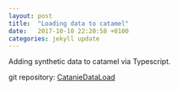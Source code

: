 ```yaml
---
layout: post
title:  "Loading data to catamel"
date:   2017-10-10 22:20:58 +0100
categories: jekyll update
---
```





Adding synthetic data to catamel via Typescript.

git repository: [CatanieDataLoad](https://github.com/garethcmurphy/CatanieDataLoad)
